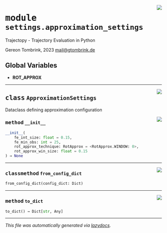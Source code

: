 <!-- markdownlint-disable -->

<a href="..\trajectopy_core\settings\approximation_settings.py#L0"><img align="right" style="float:right;" src="https://img.shields.io/badge/-source-cccccc?style=flat-square"></a>

# <kbd>module</kbd> `settings.approximation_settings`
Trajectopy - Trajectory Evaluation in Python 

Gereon Tombrink, 2023 mail@gtombrink.de 

**Global Variables**
---------------
- **ROT_APPROX**


---

<a href="..\trajectopy_core\settings\approximation_settings.py#L20"><img align="right" style="float:right;" src="https://img.shields.io/badge/-source-cccccc?style=flat-square"></a>

## <kbd>class</kbd> `ApproximationSettings`
Dataclass defining approximation configuration 

<a href="..\<string>"><img align="right" style="float:right;" src="https://img.shields.io/badge/-source-cccccc?style=flat-square"></a>

### <kbd>method</kbd> `__init__`

```python
__init__(
    fe_int_size: float = 0.15,
    fe_min_obs: int = 25,
    rot_approx_technique: RotApprox = <RotApprox.WINDOW: 0>,
    rot_approx_win_size: float = 0.15
) → None
```








---

<a href="..\trajectopy_core\settings\approximation_settings.py#L29"><img align="right" style="float:right;" src="https://img.shields.io/badge/-source-cccccc?style=flat-square"></a>

### <kbd>classmethod</kbd> `from_config_dict`

```python
from_config_dict(config_dict: Dict)
```





---

<a href="..\trajectopy_core\settings\approximation_settings.py#L45"><img align="right" style="float:right;" src="https://img.shields.io/badge/-source-cccccc?style=flat-square"></a>

### <kbd>method</kbd> `to_dict`

```python
to_dict() → Dict[str, Any]
```








---

_This file was automatically generated via [lazydocs](https://github.com/ml-tooling/lazydocs)._
